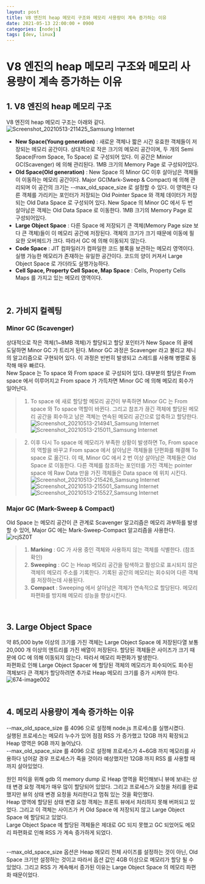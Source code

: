```yaml
---
layout: post
title: V8 엔진의 heap 메모리 구조와 메모리 사용량이 계속 증가하는 이유
date: 2021-05-13 22:00:00 + 0900
categories: [nodejs]
tags: [dev, linux]
---
```

# V8 엔진의 heap 메모리 구조와 메모리 사용량이 계속 증가하는 이유

## 1. V8 엔진의 heap 메모리 구조
V8 엔진의 heap 메모리 구조는 아래와 같다.   
![Screenshot_20210513-211425_Samsung Internet](https://user-images.githubusercontent.com/13375810/118124211-3d9c1080-b430-11eb-8066-3c196978b19a.jpg)

- __New Space(Young generation)__ : 새로운 객체나 짧은 시간 유효한 객체들이 저장되는 메모리 공간이다. 상대적으로 작은 크기의 메모리 공간이며, 두 개의 Semi Space(From Space, To Space) 로 구성되어 있다. 이 공간은 Minior GC(Scavenger) 에 의해 관리된다. 1MB 크기의 Memory Page 로 구성되어있다.   
- __Old Space(Old generation)__ : New Space 의 Minor GC 이후 살아남은 객체들이 이동하는 메모리 공간이다. Major GC(Mark-Sweep & Compact) 에 의해 관리되며 이 공간의 크기는 --max_old_space_size 로 설정할 수 있다. 이 영역은 다른 객체를 가리키는 포인터가 저장되는 Old Pointer Space 와 객체 데이터가 저장되는 Old Data Space 로 구성되어 있다. New Space 의 Minor GC 에서 두 번 살아남은 객체는 Old Data Space 로 이동한다. 1MB 크기의 Memory Page 로 구성되어있다.
- __Large Object Space__ : 다른 Space 에 저장되기 큰 객체(Memory Page size 보다 큰 객체)들이 이 메모리 공간에 저장된다. 객체의 크기가 크기 때문에 이동에 필요한 오버헤드가 크다. 따라서 GC 에 의해 이동되지 않는다.
- __Code Space__ : JIT 컴파일러가 컴파일한 코드 블록을 보관하는 메모리 영역이다. 실행 가능한 메모리가 존재하는 유일한 공간이다. 코드의 양이 커져서 Large Object Space 로 가더라도 실행가능하다.
- __Cell Space, Property Cell Space, Map Space__ : Cells, Property Cells Maps 를 가지고 있는 메모리 영역이다.

<br/>

## 2. 가비지 컬렉팅
### Minor GC (Scavenger)
상대적으로 작은 객체(1~8MB 객체)가 할당되고 할당 포인터가 New Space 의 끝에 도달하면 Minor GC 가 트리거 된다. Minor GC 과정은 Scavenger 라고 불리고 체니의 알고리즘으로 구현되어 있다. 이 과정은 빈번히 발생되고 스레드를 사용해 병렬로 동작해 매우 빠르다.   
New Space 는 To space 와 From space 로 구성되어 있다. 대부분의 할당은 From space 에서 이루어지고 From space 가 가득차면 Minor GC 에 의해 메모리 회수가 일어난다.   

> 1. To space 에 새로 할당할 메모리 공간이 부족하면 Minor GC 는 From space 와 To space 역할이 바뀐다. 그리고 참조가 끊긴 객체에 할당된 메모리 공간을 회수하고 남은 객체는 연속된 메모리 공간으로 압축하고 할당한다.   
![Screenshot_20210513-214941_Samsung Internet](https://user-images.githubusercontent.com/13375810/118127839-23b0fc80-b435-11eb-9a8d-bbf92c1de179.jpg)
![Screenshot_20210513-215011_Samsung Internet](https://user-images.githubusercontent.com/13375810/118127920-34fa0900-b435-11eb-8cec-a98d942614c3.jpg)

> 2. 이후 다시 To space 에 메모리가 부족한 상황이 발생하면 To, From space 의 역할을 바꾸고 From space 에서 살아남은 객체들을 단편화를 해결해 To space 로 옮긴다. 이 때, Minor GC 에서 2 번 이상 살아남은 객체들은 Old Space 로 이동한다. 다른 객체를 참조하는 포인터를 가진 객체는 pointer space 에 Raw Data 만을 가진 객체들은 Data space 에 위치 시킨다.   
![Screenshot_20210513-215426_Samsung Internet](https://user-images.githubusercontent.com/13375810/118128397-cc5f5c00-b435-11eb-8ecf-4acad91af694.jpg)
![Screenshot_20210513-215501_Samsung Internet](https://user-images.githubusercontent.com/13375810/118128460-e0a35900-b435-11eb-84bb-1d94abd06ed1.jpg)
![Screenshot_20210513-215527_Samsung Internet](https://user-images.githubusercontent.com/13375810/118128502-f1ec6580-b435-11eb-8f9e-9b8a545d6d41.jpg)

### Major GC (Mark-Sweep & Compact)
Old Space 는 메모리 공간이 큰 관계로 Scavenger 알고리즘은 메모리 과부하를 발생할 수 있어, Major GC 에는 Mark-Sweep-Compact 알고리즘을 사용한다.   
![rcjSZ0T](https://user-images.githubusercontent.com/13375810/118128698-38da5b00-b436-11eb-9214-d18afcd67440.gif)

> 1. __Marking__ : GC 가 사용 중인 객체와 사용하지 않는 객체를 식별한다. (참조 확인)
> 2. __Sweeping__ : GC 는 Heap 메모리 공간을 탐색하고 활성으로 표시되지 않은 객체의 메모리 주소를 기록한다. 기록된 공간의 메모리는 회수되어 다른 객체를 저장하는데 사용된다.
> 3. __Compact__ : Sweeping 에서 살아남은 객체가 연속적으로 할당된다. 메모리 파편화를 방지해 메모리 성능을 향상시킨다.

<br/>

## 3. Large Object Space
약 85,000 byte 이상의 크기를 가진 객체는 Large Object Space 에 저장된다열 보통 20,000 개 이상의 엔트리를 가진 배열이 저장된다. 할당된 객체들은 사이즈가 크기 때문에 GC 에 의해 이동되지 않는다. 따라서 메모리 파편화가 발생한다.   
파편화로 인해 Large Object Spacer 에 할당된 객체의 메모리가 회수되어도 회수된 객체보다 큰 객체가 할당하려면 추가로 Heap 메모리 크기를 증가 시켜야 한다. 
![674-image002](https://user-images.githubusercontent.com/13375810/118131212-30cfea80-b439-11eb-84e9-b32cc1e0c1be.gif)

<br/>

## 4. 메모리 사용량이 계속 증가하는 이유
--max_old_space_size 를 4096 으로 설정해 node.js 프로세스를 실행시켰다.   
실행된 프로세스는 메모리 누수가 있어 점점 RSS 가 증가했고 12GB 까지 확장되고 Heap 영역은 9GB 까지 늘어났다.   
--max_old_space_size 를 4096 으로 설정해 프로세스가 4~6GB 까지 메모리를 사용하다 넘어갈 경우 프로세스가 죽을 것이라 예상했지만 12GB 까지 RSS 를 사용할 때 까지 살아있었다.
<br/>

원인 파익을 위해 gdb 의 memory dump 로 Heap 영역을 확인해보니 뷰에 보내는 상태 변경 요청 객체가 매우 많이 할당되어 있었다. 그리고 프로세스가 요청을 처리를 완료했지만 뷰의 상태 변경 요청을 처리한다고 멈춰 있는 것을 확인했다.   
Heap 영역에 할당된 상태 변경 요청 객체는 프론트 뷰에서 처리하지 못해 버퍼되고 있었다. 그리고 이 객체는 사이즈가 커 Old Space 에 저장되지 않고 Large Object Space 에 할당되고 있었다.   
Large Object Space 에 할당된 객체들은 제대로 GC 되지 못했고 GC 되었어도 메모리 파편화로 인해 RSS 가 계속 증가하게 되었다.   
<br/>

--max_old_space_size 옵션은 Heap 메모리 전체 사이즈를 설정하는 것이 아닌, Old Space 크기만 설정하는 것이고 따라서 옵션 값인 4GB 이상으로 메모리가 할당 될 수 있었다. 그리고 RSS 가 계속해서 증가된 이유는 Large Object Space 의 메모리 파편화 때문이었다.